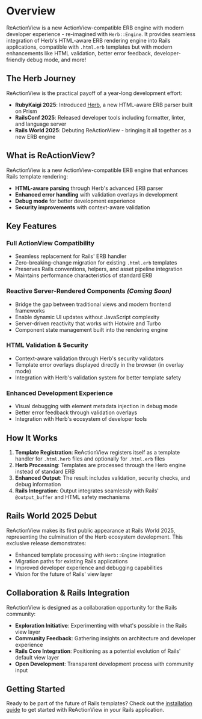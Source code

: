 # Overview

ReActionView is a new ActionView-compatible ERB engine with modern developer experience - re-imagined with `Herb::Engine`. It provides seamless integration of Herb's HTML-aware ERB rendering engine into Rails applications, compatible with `.html.erb` templates but with modern enhancements like HTML validation, better error feedback, developer-friendly debug mode, and more!

## The Herb Journey

ReActionView is the practical payoff of a year-long development effort:

- **RubyKaigi 2025**: Introduced [Herb](https://github.com/marcoroth/herb), a new HTML-aware ERB parser built on Prism
- **RailsConf 2025**: Released developer tools including formatter, linter, and language server
- **Rails World 2025**: Debuting ReActionView - bringing it all together as a new ERB engine

## What is ReActionView?

ReActionView is a new ActionView-compatible ERB engine that enhances Rails template rendering:

- **HTML-aware parsing** through Herb's advanced ERB parser
- **Enhanced error handling** with validation overlays in development
- **Debug mode** for better development experience
- **Security improvements** with context-aware validation

## Key Features

### **Full ActionView Compatibility**
- Seamless replacement for Rails' ERB handler
- Zero-breaking-change migration for existing `.html.erb` templates
- Preserves Rails conventions, helpers, and asset pipeline integration
- Maintains performance characteristics of standard ERB

### **Reactive Server-Rendered Components** *(Coming Soon)*
- Bridge the gap between traditional views and modern frontend frameworks
- Enable dynamic UI updates without JavaScript complexity
- Server-driven reactivity that works with Hotwire and Turbo
- Component state management built into the rendering engine

### **HTML Validation & Security**
- Context-aware validation through Herb's security validators
- Template error overlays displayed directly in the browser (in overlay mode)
- Integration with Herb's validation system for better template safety

### **Enhanced Development Experience**
- Visual debugging with element metadata injection in debug mode
- Better error feedback through validation overlays
- Integration with Herb's ecosystem of developer tools

## How It Works

1. **Template Registration**: ReActionView registers itself as a template handler for `.html.herb` files and optionally for `.html.erb` files
2. **Herb Processing**: Templates are processed through the Herb engine instead of standard ERB
3. **Enhanced Output**: The result includes validation, security checks, and debug information
4. **Rails Integration**: Output integrates seamlessly with Rails' `@output_buffer` and HTML safety mechanisms

## Rails World 2025 Debut

ReActionView makes its first public appearance at Rails World 2025, representing the culmination of the Herb ecosystem development. This exclusive release demonstrates:

- Enhanced template processing with `Herb::Engine` integration
- Migration paths for existing Rails applications
- Improved developer experience and debugging capabilities
- Vision for the future of Rails' view layer

## Collaboration & Rails Integration

ReActionView is designed as a collaboration opportunity for the Rails community:

- **Exploration Initiative**: Experimenting with what's possible in the Rails view layer
- **Community Feedback**: Gathering insights on architecture and developer experience
- **Rails Core Integration**: Positioning as a potential evolution of Rails' default view layer
- **Open Development**: Transparent development process with community input

## Getting Started

Ready to be part of the future of Rails templates? Check out the [installation guide](/installation) to get started with ReActionView in your Rails application.
